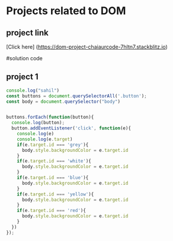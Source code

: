 # Projects related to DOM 

## project link 
[Click here] (https://dom-project-chaiaurcode-7hltn7.stackblitz.io)

#solution code 

## project 1

```javascript
console.log("sahil")
const buttons = document.querySelectorAll('.button');
const body = document.querySelector("body")


buttons.forEach(function(button){
  console.log(button);
  button.addEventListener('click', function(e){
    console.log(e)
    console.log(e.target)
    if(e.target.id === 'grey'){
      body.style.backgroundColor = e.target.id
    }
    if(e.target.id === 'white'){
      body.style.backgroundColor = e.target.id
    }
    if(e.target.id === 'blue'){
      body.style.backgroundColor = e.target.id
    }
    if(e.target.id === 'yellow'){
      body.style.backgroundColor = e.target.id
    }
    if(e.target.id === 'red'){
      body.style.backgroundColor = e.target.id
    }
  })
});


```